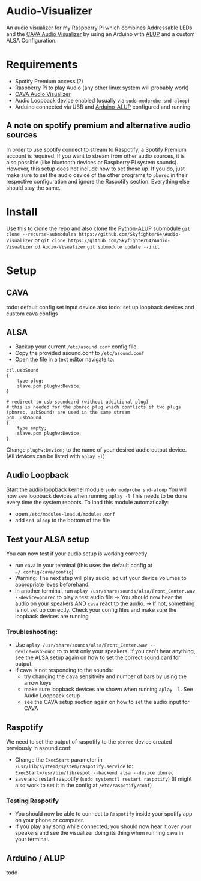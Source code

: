# Audio-Visualizer
An audio visualizer for my Raspberry Pi which combines Addressable LEDs and the [CAVA Audio Visualizer](https://github.com/karlstav/cava) by using an Arduino with [ALUP](https://github.com/Skyfighter64/ALUP) and a custom ALSA Configuration.

# Requirements
- Spotify Premium access (?)
- Raspberry Pi to play Audio (any other linux system will probably work)
- [CAVA Audio Visualizer](https://github.com/karlstav/cava)
- Audio Loopback device enabled (usually via `sudo modprobe snd-aloop`)
- Arduino connected via USB and [Arduino-ALUP](https://github.com/Skyfighter64/Arduino-ALUP) configured and running

## A note on spotify premium and alternative audio sources
In order to use spotify connect to stream to Raspotify, a Spotify Premium account is required.
If you want to stream from other audio sources, it is also possible (like bluetooth devices or Raspberry Pi system sounds). However, this setup does not include how to set those up. If you do, just make sure to set the audio device of the other programs to `pbnrec` in their respective configuration and ignore the Raspotify section. Everything else should stay the same.


# Install
Use this to clone the repo and also clone the [Python-ALUP](https://github.com/Skyfighter64/Python-ALUP) submodule
`git clone --recurse-submodules https://github.com/Skyfighter64/Audio-Visualizer`
or
`git clone https://github.com/Skyfighter64/Audio-Visualizer`
`cd Audio-Visualizer`
`git submodule update --init`

# Setup

## CAVA
todo: default config set input device
also todo: set up loopback devices and custom cava configs 

## ALSA
- Backup your current `/etc/asound.conf` config file
- Copy the provided asound.conf to `/etc/asound.conf`
- Open the file in a text editor navigate to:
```
ctl.usbSound
{
    type plug;
    slave.pcm plughw:Device;
}

# redirect to usb soundcard (without additional plug)
# this is needed for the pbnrec plug which conflicts if two plugs (pbnrec, usbSound) are used in the same stream
pcm._usbSound
{
    type empty;
    slave.pcm plughw:Device;
}
```
Change `plughw:Device;` to the name of your desired audio output device. (All devices can be listed with `aplay -l`)  

## Audio Loopback
Start the audio loopback kernel module
`sudo modprobe snd-aloop`
You will now see loopback devices when running `aplay -l`
This needs to be done every time the system reboots. To load this module automatically:
- open `/etc/modules-load.d/modules.conf`
- add `snd-aloop` to the bottom of the file 


## Test your ALSA setup
You can now test if your audio setup is working correctly
- run `cava` in your terminal (this uses the default config at `~/.config/cava/config`)
- Warning: The next step will play audio, adjust your device volumes to appropriate leves beforehand.
- in another terminal, run `aplay /usr/share/sounds/alsa/Front_Center.wav --device=pbnrec` to play a test audio file
-> You should now hear the audio on your speakers AND `cava` react to the audio.
-> If not, something is not set up correctly. Check your config files and make sure the loopback devices are running
### Troubleshooting:
- Use `aplay /usr/share/sounds/alsa/Front_Center.wav --device=usbSound` to to test only your speakers. If you can't hear anything, see the ALSA setup again on how to set the correct sound card for output.
- If cava is not responding to the sounds:
    - try changing the cava sensitivity and number of bars by using the arrow keys 
    - make sure loopback devices are shown when running `aplay -l`. See Audio Loopback setup
    - see the CAVA setup section again on how to set the audio input for CAVA


## Raspotify
We need to set the output of raspotify to the `pbnrec` device created previously in asound.conf:
- Change the `ExecStart` parameter in `/usr/lib/systemd/system/raspotify.service`
to: `ExecStart=/usr/bin/librespot --backend alsa --device pbnrec`
- save and restart raspotify (`sudo systemctl restart raspotify`)
(It might also work to set it in the config at `/etc/raspotify/conf`)

### Testing Raspotify
- You should now be able to connect to `Raspotify` inside your spotify app on your phone or computer.
- If you play any song while connected, you should now hear it over your speakers and see the visualizer doing its thing when running `cava` in your terminal.


## Arduino / ALUP
todo
